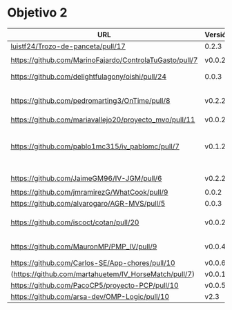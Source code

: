 # Objetivo 2

| URL                                        | Versión | Alcanzado |
|--------------------------------------------|---------|-----------|
| [luistf24/Trozo-de-panceta/pull/17](https://github.com/luistf24/Trozo-de-panceta/pull/17) | 0.2.3 | |
| <!-- Enlace de ArturoAcf --> | | |
| https://github.com/MarinoFajardo/ControlaTuGasto/pull/7 | v0.0.2 | ✓ |
| <!-- Enlace de SixtoCoca --> | | |
| <!-- Enlace de C V C --> | | |
| https://github.com/delightfulagony/oishi/pull/24 | 0.0.3 | ✓ |
| <!-- Enlace de D H J M --> | | |
| <!-- Enlace de MarinoFajardo --> | | |
| <!-- Enlace de F V J A --> | | |
| <!-- Enlace de pabloFernandezRR --> | | |
| <!-- Enlace de dfolcha --> | | |
| https://github.com/pedromarting3/OnTime/pull/8 | v0.2.2 | |
| <!-- Enlace de fjgallardo00 --> | | |
| <!-- Enlace de alvarogaro --> | | |
| <!-- Enlace de Juanmihdz --> | | |
| https://github.com/mariavallejo20/proyecto_mvo/pull/11 | v0.0.2 | |
| <!-- Enlace de manujurado1 --> | | |
| <!-- Enlace de JoseCarlosJC --> | | |
| <!-- Enlace de albegadel --> | | |
| <!-- Enlace de adrianlc3 --> | | |
| <!-- Enlace de JesusJMMA --> | | |
| <!-- Enlace de Gundisalvus2 --> | | |
| https://github.com/pablo1mc315/iv_pablomc/pull/7 | v0.1.2 | ✓ |
| <!-- Enlace de Davidmd00 --> | | |
| <!-- Enlace de LuisMart7 --> | | |
| <!-- Enlace de lovelace9981 --> | | |
| <!-- Enlace de PabloSpiegel --> | | |
| <!-- Enlace de M M J M --> | | |
| <!-- Enlace de dmonjasm --> | | |
| <!-- Enlace de santim15 --> | | |
| <!-- Enlace de M P I --> | | |
| https://github.com/JaimeGM96/IV-JGM/pull/6 | v0.2.2 | |
| <!-- Enlace de amogue73 --> | | |
| https://github.com/jmramirezG/WhatCook/pull/9 | 0.0.2 |  ✓ |
| https://github.com/alvarogaro/AGR-MVS/pull/5 | 0.0.3 | |
| <!-- Enlace de antoniojesuus --> | | |
| <!-- Enlace de ottoeprz --> | | |
| <!-- Enlace de danielsp13 --> | | |
| https://github.com/iscoct/cotan/pull/20 | v0.0.2 | |
| <!-- Enlace de chowfie --> | | |
| <!-- Enlace de crdelapuente --> | | |
| <!-- Enlace de fjromeero --> | | |
| <!-- Enlace de marcosrmartin --> | | |
| <!-- Enlace de Carlos-SE --> | | |
| https://github.com/MauronMP/PMP_IV/pull/9 | v0.0.4 | ✓ |
| <!-- Enlace de RafaelT00 --> | | |
| <!-- Enlace de ignaciotitos --> | | |
| https://github.com/Carlos-SE/App-chores/pull/10 | v0.0.6 | |
| (https://github.com/martahuetem/IV_HorseMatch/pull/7) | v0.0.1 | |
| https://github.com/PacoCP5/proyecto-PCP/pull/10 | v0.0.5 | ✓ |
| https://github.com/arsa-dev/OMP-Logic/pull/10 | v2.3 | ✓ |

